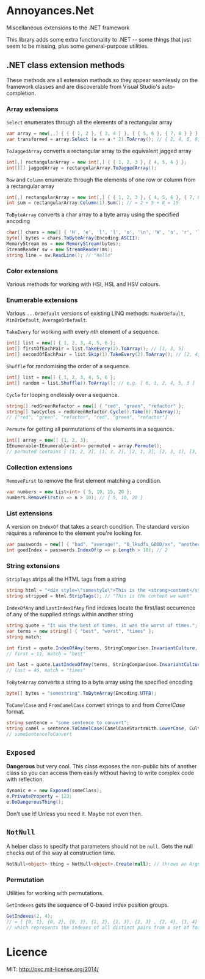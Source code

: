 # Annoyances.Net
Miscellaneous extensions to the .NET framework

This library adds some extra functionality to .NET -- some things that just seem to be missing, plus some general-purpose utilities.

## .NET class extension methods

These methods are all extension methods so they appear seamlessly on the framework classes and are discoverable from Visual Studio's auto-completion.

### Array extensions

`Select` enumerates through all the elements of a rectangular array

```csharp
var array = new[,,] { { { 1, 2 }, { 3, 4 } }, { { 5, 6 }, { 7, 8 } } };
var transformed = array.Select (a => a * 2).ToArray(); // { 2, 4, 6, 8, 10, 12, 14, 16 }
```

`ToJaggedArray` converts a rectangular array to the equivalent jagged array

```csharp
int[,] rectangularArray = new int[,] { { 1, 2, 3 }, { 4, 5, 6 } };
int[][] jaggedArray = rectangularArray.ToJaggedArray();
```

`Row` and `Column` enumerate through the elements of one row or column from a rectangular array

```csharp
int[,] rectangularArray = new int[,] { { 1, 2, 3 }, { 4, 5, 6 }, { 7, 8, 9 } };
int sum = rectangularArray.Column(1).Sum(); // = 2 + 5 + 8 = 15
```

`ToByteArray` converts a char array to a byte array using the specified encoding

```csharp
char[] chars = new[] { 'H', 'e', 'l', 'l', 'o', '\n', 'W', 'o', 'r', 'l', 'd' };
byte[] bytes = chars.ToByteArray(Encoding.ASCII);
MemoryStream ms = new MemoryStream(bytes);
StreamReader sw = new StreamReader(ms);
string line = sw.ReadLine(); // "Hello"
```

### Color extensions

Various methods for working with HSI, HSL and HSV colours.

### Enumerable extensions

Various `...OrDefault` versions of existing LINQ methods: `MaxOrDefault`, `MinOrDefault`, `AverageOrDefault`.

`TakeEvery` for working with every *n*th element of a sequence.

```csharp
int[] list = new[] { 1, 2, 3, 4, 5, 6 };
int[] firstOfEachPair = list.TakeEvery(2).ToArray(); // [1, 3, 5]
int[] secondOfEachPair = list.Skip(1).TakeEvery(2).ToArray(); // [2, 4, 6]
```

`Shuffle` for randomising the order of a sequence.

```csharp
int[] list = new[] { 1, 2, 3, 4, 5, 6 };
int[] random = list.Shuffle().ToArray(); // e.g. [ 6, 1, 2, 4, 5, 3 ]
```

`Cycle` for looping endlessly over a sequence.

```csharp
string[] redGreenRefactor = new[] { "red", "green", "refactor" };
string[] twoCycles = redGreenRefactor.Cycle().Take(6).ToArray();
// ["red", "green", "refactor", "red", "green", "refactor"]
```

`Permute` for getting all permutations of the elements in a sequence.

```csharp
int[] array = new[] {1, 2, 3};
IEnumerable<IEnumerable<int>> permuted = array.Permute();
// permuted contains [ [1, 2, 3], [1, 3, 2], [2, 1, 3], [2, 3, 1], [3, 1, 2], [3, 2, 1] ])
```

### Collection extensions

`RemoveFirst` to remove the first element matching a condition.

```csharp
var numbers = new List<int> { 5, 10, 15, 20 };
numbers.RemoveFirst(n => n > 10); // { 5, 10, 20 }
```

### List extensions

A version on `IndexOf` that takes a search condition. The standard version requires a reference to the element you're looking for.

```csharp
var passwords = new[] { "bad", "average!", "0_lksdfs_G00D/xx", "anotherlongonehere" };
int goodIndex = passwords.IndexOf(p => p.Length > 10); // 2
```

### String extensions

`StripTags` strips all the HTML tags from a string

```csharp
string html = "<div style=\"somestyle\">This is the <strong>content</strong> we want</div>";
string stripped = html.StripTags(); // "This is the content we want"
```

`IndexOfAny` and `LastIndexOfAny` find indexes locate the first/last occurrence of any of the supplied strings within another string

```csharp
string quote = "It was the best of times, it was the worst of times.";
var terms = new string[] { "best", "worst", "times" };
string match;

int first = quote.IndexOfAny(terms, StringComparison.InvariantCulture, out match);
// first = 11, match = "best"

int last = quote.LastIndexOfAny(terms, StringComparison.InvariantCulture, out match);
// last = 46, match = "times"
```

`ToByteArray` converts a string to a byte array using the specified encoding

```csharp
byte[] bytes = "somestring".ToByteArray(Encoding.UTF8);
```

`ToCamelCase` and `FromCamelCase` convert strings to and from *CamelCase* format.

```csharp
string sentence = "some sentence to convert";
string camel = sentence.ToCamelCase(CamelCaseStartsWith.LowerCase, CultureInfo.InvariantCulture);
// someSentenceToConvert
```

## `Exposed`

**Dangerous** but very cool. This class exposes the non-public bits of another class so you can access them easily without having to write complex code with reflection.

```csharp
dynamic e = new Exposed(someClass);
e.PrivateProperty = 123;
e.DoDangerousThing();
```

Don't use it! Unless you need it. Maybe not even then.

## `NotNull`

A helper class to specify that parameters should not be `null`. Gets the null checks out of the way at construction time.

```csharp
NotNull<object> thing = NotNull<object>.Create(null); // throws an ArgumentNullException
```

### Permutation

Utilities for working with permutations.

`GetIndexes` gets the sequence of 0-based index position groups.

```csharp
GetIndexes(2, 4);
// = { {0, 1}, {0, 2}, {0, 3}, {1, 2}, {1, 3}, {2, 3} , {2, 4}, {3, 4} }
// which represents the indexes of all distinct pairs from a set of four elements.
```

# Licence

MIT: http://pxc.mit-license.org/2014/

